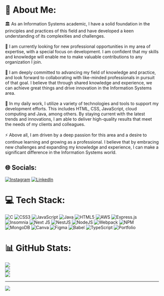 # 💫 About Me:
🏛️ As an Information Systems academic, I have a solid foundation in the principles and practices of this field and have developed a keen understanding of its complexities and challenges.<br><br>🔭 I am currently looking for new professional opportunities in my area of ​​expertise, with a special focus on development. I am confident that my skills and knowledge will enable me to make valuable contributions to any organization I join.<br><br>👯 I am deeply committed to advancing my field of knowledge and practice, and look forward to collaborating with like-minded professionals in pursuit of that goal. I believe that through shared knowledge and experience, we can achieve great things and drive innovation in the Information Systems area.<br><br>🌱 In my daily work, I utilize a variety of technologies and tools to support my development efforts. This includes HTML, CSS, JavaScript, cloud computing and Java, among others. By staying current with the latest trends and innovations, I am able to deliver high-quality results that meet the needs of my clients and colleagues.<br><br>⚡ Above all, I am driven by a deep passion for this area and a desire to continue learning and growing as a professional. I believe that by embracing new challenges and expanding my knowledge and experience, I can make a significant difference in the Information Systems world.


## 🌐 Socials:
[![Instagram](https://img.shields.io/badge/Instagram-%23E4405F.svg?logo=Instagram&logoColor=white)](https://instagram.com/https://www.instagram.com/_hyarleisilva/) [![LinkedIn](https://img.shields.io/badge/LinkedIn-%230077B5.svg?logo=linkedin&logoColor=white)](https://linkedin.com/in/https://www.linkedin.com/in/hyarlei-silva-freitas-b279b5250/) 

# 💻 Tech Stack:
![C](https://img.shields.io/badge/c-%2300599C.svg?style=flat-square&logo=c&logoColor=white) ![CSS3](https://img.shields.io/badge/css3-%231572B6.svg?style=flat-square&logo=css3&logoColor=white) ![JavaScript](https://img.shields.io/badge/javascript-%23323330.svg?style=flat-square&logo=javascript&logoColor=%23F7DF1E) ![Java](https://img.shields.io/badge/java-%23ED8B00.svg?style=flat-square&logo=java&logoColor=white) ![HTML5](https://img.shields.io/badge/html5-%23E34F26.svg?style=flat-square&logo=html5&logoColor=white) ![AWS](https://img.shields.io/badge/AWS-%23FF9900.svg?style=flat-square&logo=amazon-aws&logoColor=white) ![Express.js](https://img.shields.io/badge/express.js-%23404d59.svg?style=flat-square&logo=express&logoColor=%2361DAFB) ![Insomnia](https://img.shields.io/badge/Insomnia-black?style=flat-square&logo=insomnia&logoColor=5849BE) ![Next JS](https://img.shields.io/badge/Next-black?style=flat-square&logo=next.js&logoColor=white) ![NestJS](https://img.shields.io/badge/nestjs-%23E0234E.svg?style=flat-square&logo=nestjs&logoColor=white) ![NodeJS](https://img.shields.io/badge/node.js-6DA55F?style=flat-square&logo=node.js&logoColor=white) ![Webpack](https://img.shields.io/badge/webpack-%238DD6F9.svg?style=flat-square&logo=webpack&logoColor=black) ![NPM](https://img.shields.io/badge/NPM-%23000000.svg?style=flat-square&logo=npm&logoColor=white) ![MongoDB](https://img.shields.io/badge/MongoDB-%234ea94b.svg?style=flat-square&logo=mongodb&logoColor=white) ![Canva](https://img.shields.io/badge/Canva-%2300C4CC.svg?style=flat-square&logo=Canva&logoColor=white) 	![Figma](https://img.shields.io/badge/figma-%23F24E1E.svg?style=flat-square&logo=figma&logoColor=white) ![Babel](https://img.shields.io/badge/Babel-F9DC3e?style=flat-square&logo=babel&logoColor=black) ![TypeScript](https://img.shields.io/badge/typescript-%23007ACC.svg?style=flat-square&logo=typescript&logoColor=white) ![Portfolio](https://img.shields.io/badge/Portfolio-%23000000.svg?style=flat-square&logo=firefox&logoColor=#FF7139)
# 📊 GitHub Stats:
![](https://github-readme-stats.vercel.app/api?username=hyarlei&theme=radical&hide_border=true&include_all_commits=false&count_private=false)<br/>
![](https://github-readme-streak-stats.herokuapp.com/?user=hyarlei&theme=radical&hide_border=true)<br/>
![](https://github-readme-stats.vercel.app/api/top-langs/?username=hyarlei&theme=radical&hide_border=true&include_all_commits=false&count_private=false&layout=compact)

---
[![](https://visitcount.itsvg.in/api?id=hyarlei&icon=6&color=11)](https://visitcount.itsvg.in)

<!-- Proudly created with GPRM ( https://gprm.itsvg.in ) -->
